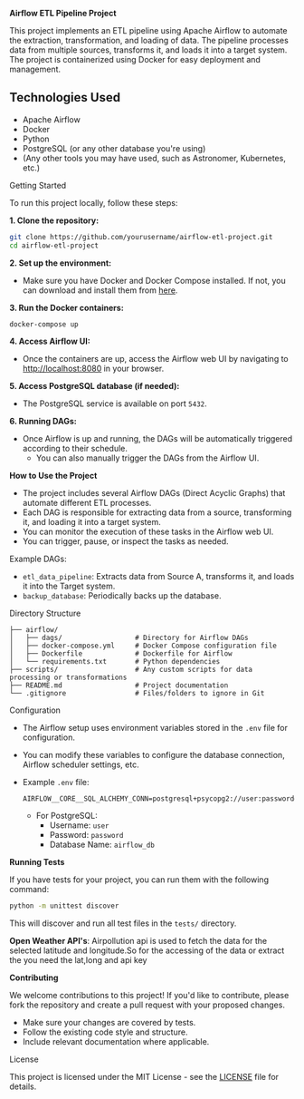 **Airflow ETL Pipeline Project**

This project implements an ETL pipeline using Apache Airflow to automate the extraction, transformation, and loading of data. 
The pipeline processes data from multiple sources, transforms it, and loads it into a target system. The project is containerized 
using Docker for easy deployment and management.

## Technologies Used
- Apache Airflow
- Docker
- Python
- PostgreSQL (or any other database you're using)
- (Any other tools you may have used, such as Astronomer, Kubernetes, etc.)

Getting Started

To run this project locally, follow these steps:

**1. Clone the repository:**
   ```bash
   git clone https://github.com/yourusername/airflow-etl-project.git
   cd airflow-etl-project
   ```

**2. Set up the environment:**
   - Make sure you have Docker and Docker Compose installed. If not, you can download and install them from [here](https://www.docker.com/get-started).
     
**3. Run the Docker containers:**
   ```bash
   docker-compose up
   ```

**4. Access Airflow UI:**
   - Once the containers are up, access the Airflow web UI by navigating to [http://localhost:8080](http://localhost:8080) in your browser.

**5. Access PostgreSQL database (if needed):**
   - The PostgreSQL service is available on port `5432`.

**6. Running DAGs:**
- Once Airflow is up and running, the DAGs will be automatically triggered according to their schedule.
   - You can also manually trigger the DAGs from the Airflow UI.

**How to Use the Project**
- The project includes several Airflow DAGs (Direct Acyclic Graphs) that automate different ETL processes.
- Each DAG is responsible for extracting data from a source, transforming it, and loading it into a target system.
- You can monitor the execution of these tasks in the Airflow web UI.
- You can trigger, pause, or inspect the tasks as needed.

Example DAGs:
- `etl_data_pipeline`: Extracts data from Source A, transforms it, and loads it into the Target system.
- `backup_database`: Periodically backs up the database.

Directory Structure

```
├── airflow/
│   ├── dags/                  # Directory for Airflow DAGs
│   ├── docker-compose.yml     # Docker Compose configuration file
│   ├── Dockerfile             # Dockerfile for Airflow
│   └── requirements.txt       # Python dependencies
├── scripts/                   # Any custom scripts for data processing or transformations
├── README.md                  # Project documentation
└── .gitignore                 # Files/folders to ignore in Git
```

Configuration

- The Airflow setup uses environment variables stored in the `.env` file for configuration.
- You can modify these variables to configure the database connection, Airflow scheduler settings, etc.
- Example `.env` file:
  ```env
  AIRFLOW__CORE__SQL_ALCHEMY_CONN=postgresql+psycopg2://user:password@localhost:5432/db_name
  ```

  - For PostgreSQL:
    - Username: `user`
    - Password: `password`
    - Database Name: `airflow_db`

**Running Tests**

If you have tests for your project, you can run them with the following command:
```bash
python -m unittest discover
```
This will discover and run all test files in the `tests/` directory.

**Open Weather API's**: Airpollution api is used to fetch the data for the selected latitude and longitude.So for the accessing of the data or extract the you need the lat,long and api key

**Contributing**

We welcome contributions to this project! If you'd like to contribute, please fork the repository and create a pull request with your proposed changes.

- Make sure your changes are covered by tests.
- Follow the existing code style and structure.
- Include relevant documentation where applicable.

License

This project is licensed under the MIT License - see the [LICENSE](LICENSE) file for details.

